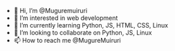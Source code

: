 - 👋 Hi, I’m @Muguremuiruri
- 👀 I’m interested in web development
- 🌱 I’m currently learning Python, JS, HTML, CSS, Linux
- 💞️ I’m looking to collaborate on Python, JS, Linux
- 📫 How to reach me @MugureMuiruri

<!---
Muguremuiruri/Muguremuiruri is a ✨ special ✨ repository because its `README.md` (this file) appears on your GitHub profile.
You can click the Preview link to take a look at your changes.
--->
